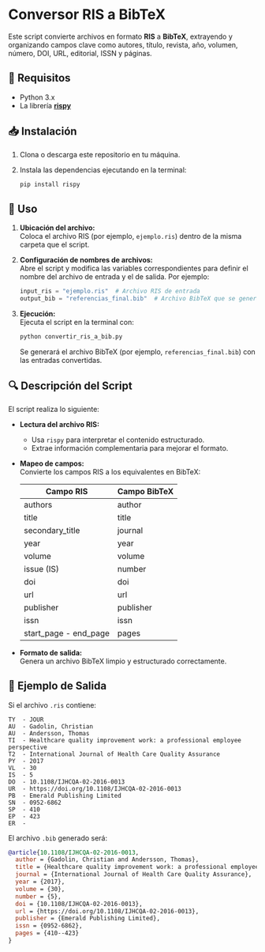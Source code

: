 
# Conversor RIS a BibTeX

Este script convierte archivos en formato **RIS** a **BibTeX**, extrayendo y organizando campos clave como autores, título, revista, año, volumen, número, DOI, URL, editorial, ISSN y páginas.

## 📌 Requisitos

- Python 3.x  
- La librería **[rispy](https://pypi.org/project/rispy/)**

## 📥 Instalación

1. Clona o descarga este repositorio en tu máquina.  
2. Instala las dependencias ejecutando en la terminal:

   ```bash
   pip install rispy
   ```

## 🚀 Uso

1. **Ubicación del archivo:**  
   Coloca el archivo RIS (por ejemplo, `ejemplo.ris`) dentro de la misma carpeta que el script.

2. **Configuración de nombres de archivos:**  
   Abre el script y modifica las variables correspondientes para definir el nombre del archivo de entrada y el de salida. Por ejemplo:

   ```python
   input_ris = "ejemplo.ris"  # Archivo RIS de entrada
   output_bib = "referencias_final.bib"  # Archivo BibTeX que se generará
   ```

3. **Ejecución:**  
   Ejecuta el script en la terminal con:

   ```bash
   python convertir_ris_a_bib.py
   ```

   Se generará el archivo BibTeX (por ejemplo, `referencias_final.bib`) con las entradas convertidas.

## 🔍 Descripción del Script

El script realiza lo siguiente:

- **Lectura del archivo RIS:**  
  - Usa `rispy` para interpretar el contenido estructurado.
  - Extrae información complementaria para mejorar el formato.

- **Mapeo de campos:**  
  Convierte los campos RIS a los equivalentes en BibTeX:

  | **Campo RIS**      | **Campo BibTeX** |
  |--------------------|-----------------|
  | authors           | author          |
  | title            | title           |
  | secondary_title  | journal         |
  | year             | year            |
  | volume           | volume          |
  | issue (IS)       | number          |
  | doi              | doi             |
  | url              | url             |
  | publisher        | publisher       |
  | issn             | issn            |
  | start_page - end_page | pages   |

- **Formato de salida:**  
  Genera un archivo BibTeX limpio y estructurado correctamente.

## 📌 Ejemplo de Salida

Si el archivo `.ris` contiene:

```
TY  - JOUR
AU  - Gadolin, Christian
AU  - Andersson, Thomas
TI  - Healthcare quality improvement work: a professional employee perspective
T2  - International Journal of Health Care Quality Assurance
PY  - 2017
VL  - 30
IS  - 5
DO  - 10.1108/IJHCQA-02-2016-0013
UR  - https://doi.org/10.1108/IJHCQA-02-2016-0013
PB  - Emerald Publishing Limited
SN  - 0952-6862
SP  - 410
EP  - 423
ER  -
```

El archivo `.bib` generado será:

```bibtex
@article{10.1108/IJHCQA-02-2016-0013,
  author = {Gadolin, Christian and Andersson, Thomas},
  title = {Healthcare quality improvement work: a professional employee perspective},
  journal = {International Journal of Health Care Quality Assurance},
  year = {2017},
  volume = {30},
  number = {5},
  doi = {10.1108/IJHCQA-02-2016-0013},
  url = {https://doi.org/10.1108/IJHCQA-02-2016-0013},
  publisher = {Emerald Publishing Limited},
  issn = {0952-6862},
  pages = {410--423}
}
```